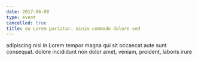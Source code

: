 ```yaml
---
date: 2017-06-08
type: event
cancelled: true
title: eu Lorem pariatur. minim commodo dolore sed
---
```

adipiscing nisi in Lorem tempor magna qui sit occaecat aute sunt consequat. dolore incididunt non dolor amet, veniam, proident, laboris irure